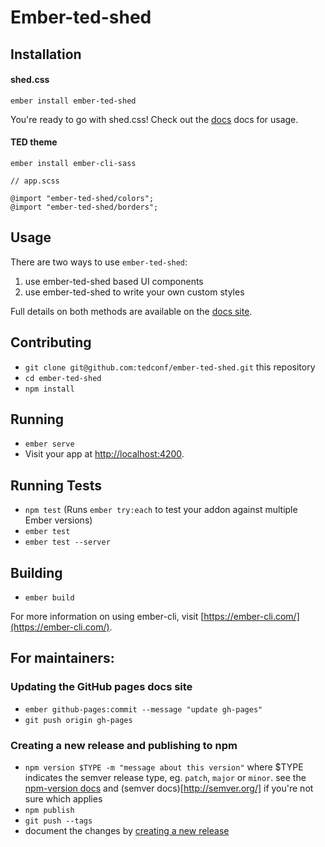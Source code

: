 # Ember-ted-shed

## Installation

#### shed.css

```
ember install ember-ted-shed
```

You're ready to go with shed.css! Check out the [docs](http://tedconf.github.io/shed-css/) docs for usage.

#### TED theme

```
ember install ember-cli-sass
```

```
// app.scss

@import "ember-ted-shed/colors";
@import "ember-ted-shed/borders";
```

## Usage

There are two ways to use `ember-ted-shed`:

1. use ember-ted-shed based UI components
2. use ember-ted-shed to write your own custom styles

Full details on both methods are available on the [docs site](http://tedconf.github.io/ember-ted-shed).

## Contributing

* `git clone git@github.com:tedconf/ember-ted-shed.git` this repository
* `cd ember-ted-shed`
* `npm install`

## Running

* `ember serve`
* Visit your app at [http://localhost:4200](http://localhost:4200).

## Running Tests

* `npm test` (Runs `ember try:each` to test your addon against multiple Ember versions)
* `ember test`
* `ember test --server`

## Building

* `ember build`

For more information on using ember-cli, visit [https://ember-cli.com/](https://ember-cli.com/).

## For maintainers:

### Updating the GitHub pages docs site
* `ember github-pages:commit --message "update gh-pages"`
* `git push origin gh-pages`

### Creating a new release and publishing to npm

* `npm version $TYPE -m "message about this version"` where $TYPE indicates the semver release type, eg. `patch`, `major` or `minor`. see the [npm-version docs](https://docs.npmjs.com/cli/version) and (semver docs)[http://semver.org/] if you're not sure which applies
* `npm publish`
* `git push --tags`
* document the changes by [creating a new release](https://github.com/tedconf/ember-ted-shed/releases)
